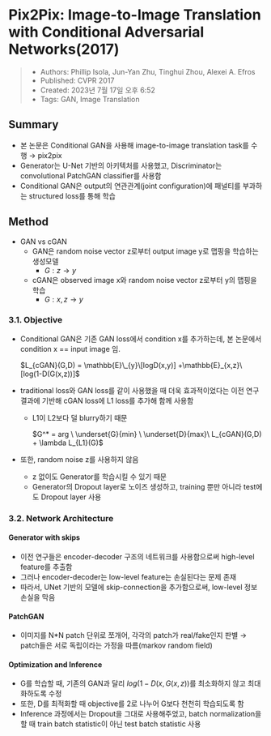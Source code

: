 # Pix2Pix: Image-to-Image Translation with Conditional Adversarial Networks(2017)

> - Authors: Phillip Isola, Jun-Yan Zhu, Tinghui Zhou, Alexei A. Efros
> - Published: CVPR 2017
> - Created: 2023년 7월 17일 오후 6:52
> - Tags: GAN, Image Translation

## Summary
- 본 논문은 Conditional GAN을 사용해 image-to-image translation task를 수행 → pix2pix
- Generator는 U-Net 기반의 아키텍처를 사용했고, Discriminator는 convolutional PatchGAN classifier를 사용함
- Conditional GAN은 output의 연관관계(joint configuration)에 패널티를 부과하는 structured loss를 통해 학습

## Method
- GAN vs cGAN
  - GAN은 random noise vector z로부터 output image y로 맵핑을 학습하는 생성모델
    - $G: z → y$
  - cGAN은 observed image x와 random noise vector z로부터 y의 맵핑을 학습
    - $G: x,z → y$

### 3.1. Objective
- Conditional GAN은 기존 GAN loss에서 condition x를 추가하는데, 본 논문에서 condition x == input image 임.

    $L_{cGAN}(G,D) = \mathbb{E}\_{y}\[logD(x,y)] +\mathbb{E}_{x,z}\[log(1-D(G(x,z))]$
- traditional loss와 GAN loss를 같이 사용했을 때 더욱 효과적이었다는 이전 연구결과에 기반해 cGAN loss에 L1 loss를 추가해 함께 사용함
  - L1이 L2보다 덜 blurry하기 때문

    $G^* = arg \ \underset{G}{min} \ \underset{D}{max}\ L_{cGAN}(G,D) + \lambda L_{L1}(G)$
- 또한, random noise z를 사용하지 않음
  - z 없이도 Generator를 학습시킬 수 있기 때문
  - Generator의 Dropout layer로 노이즈 생성하고, training 뿐만 아니라 test에도 Dropout layer 사용
### 3.2. Network Architecture
#### Generator with skips
- 이전 연구들은 encoder-decoder 구조의 네트워크를 사용함으로써 high-level feature를 추출함
- 그러나 encoder-decoder는 low-level feature는 손실된다는 문제 존재
- 따라서, UNet 기반의 모델에 skip-connection을 추가함으로써, low-level 정보 손실을 막음
#### PatchGAN
- 이미지를 N*N patch 단위로 쪼개어, 각각의 patch가 real/fake인지 판별 → patch들은 서로 독립이라는 가정을 따름(markov random field)
#### Optimization and Inference
- G를 학습할 때, 기존의 GAN과 달리 $log(1-D(x,G(x,z))$를 최소화하지 않고 최대화하도록 수정
- 또한, D를 최적화할 때 objective를 2로 나누어 G보다 천천히 학습되도록 함
- Inference 과정에서는 Dropout을 그대로 사용해주었고, batch normalization을 할 때 train batch statistic이 아닌 test batch statistic 사용
